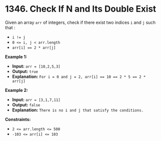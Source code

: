 # 1346. Check If N and Its Double Exist

Given an array `arr` of integers, check if there exist two indices `i` and `j` such that :

*   `i != j`
*   `0 <= i, j < arr.length`
*   `arr[i] == 2 * arr[j]`

**Example 1:**

* **Input:** `arr = [10,2,5,3]`
* **Output:** `true`
* **Explanation:** `For i = 0 and j = 2, arr[i] == 10 == 2 * 5 == 2 * arr[j]`

**Example 2:**

* **Input:** `arr = [3,1,7,11]`
* **Output:** `false`
* **Explanation:** `There is no i and j that satisfy the conditions.`

**Constraints:**

*   `2 <= arr.length <= 500`
*   `-103 <= arr[i] <= 103`
